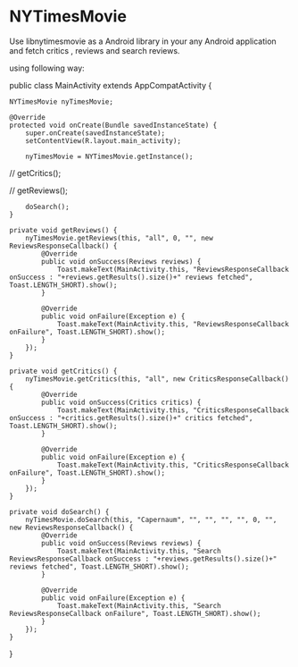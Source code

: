 # NYTimesMovie

Use libnytimesmovie as a Android library in your any Android application and fetch critics , reviews and search reviews.

using following way: 

public class MainActivity extends AppCompatActivity {

    NYTimesMovie nyTimesMovie;

    @Override
    protected void onCreate(Bundle savedInstanceState) {
        super.onCreate(savedInstanceState);
        setContentView(R.layout.main_activity);

        nyTimesMovie = NYTimesMovie.getInstance();

//        getCritics();

//        getReviews();

        doSearch();
    }

    private void getReviews() {
        nyTimesMovie.getReviews(this, "all", 0, "", new ReviewsResponseCallback() {
            @Override
            public void onSuccess(Reviews reviews) {
                Toast.makeText(MainActivity.this, "ReviewsResponseCallback onSuccess : "+reviews.getResults().size()+" reviews fetched", Toast.LENGTH_SHORT).show();
            }

            @Override
            public void onFailure(Exception e) {
                Toast.makeText(MainActivity.this, "ReviewsResponseCallback onFailure", Toast.LENGTH_SHORT).show();
            }
        });
    }

    private void getCritics() {
        nyTimesMovie.getCritics(this, "all", new CriticsResponseCallback() {
            @Override
            public void onSuccess(Critics critics) {
                Toast.makeText(MainActivity.this, "CriticsResponseCallback onSuccess : "+critics.getResults().size()+" critics fetched", Toast.LENGTH_SHORT).show();
            }

            @Override
            public void onFailure(Exception e) {
                Toast.makeText(MainActivity.this, "CriticsResponseCallback onFailure", Toast.LENGTH_SHORT).show();
            }
        });
    }

    private void doSearch() {
        nyTimesMovie.doSearch(this, "Capernaum", "", "", "", "", 0, "", new ReviewsResponseCallback() {
            @Override
            public void onSuccess(Reviews reviews) {
                Toast.makeText(MainActivity.this, "Search ReviewsResponseCallback onSuccess : "+reviews.getResults().size()+" reviews fetched", Toast.LENGTH_SHORT).show();
            }

            @Override
            public void onFailure(Exception e) {
                Toast.makeText(MainActivity.this, "Search ReviewsResponseCallback onFailure", Toast.LENGTH_SHORT).show();
            }
        });
    }
}
